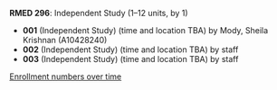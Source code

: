 **RMED 296**: Independent Study (1–12 units, by 1)

- **001** (Independent Study) (time and location TBA) by Mody, Sheila Krishnan (A10428240)
- **002** (Independent Study) (time and location TBA) by staff
- **003** (Independent Study) (time and location TBA) by staff

[Enrollment numbers over time](./RMED296.tsv)
